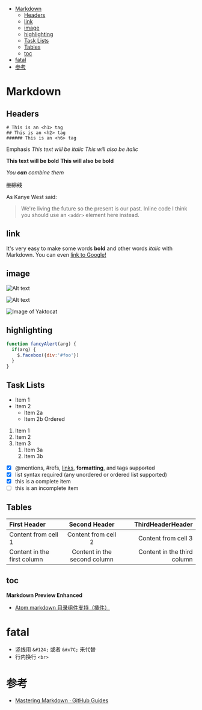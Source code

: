<!-- TOC -->

- [Markdown](#markdown)
  - [Headers](#headers)
  - [link](#link)
  - [image](#image)
  - [highlighting](#highlighting)
  - [Task Lists](#task-lists)
  - [Tables](#tables)
  - [toc](#toc)
- [fatal](#fatal)
- [参考](#)

<!-- /TOC -->

# Markdown

## Headers
```
# This is an <h1> tag
## This is an <h2> tag
###### This is an <h6> tag
```
Emphasis
*This text will be italic*
_This will also be italic_

**This text will be bold**
__This will also be bold__

_You **can** combine them_

~~删除线~~

As Kanye West said:

> We're living the future so
> the present is our past.
Inline code
I think you should use an
`<addr>` element here instead.

## link
It's very easy to make some words **bold** and other words *italic* with Markdown. You can even [link to Google!](http://google.com)

## image
![Alt text](/figs/cover.jpg)

![Alt text](/figs/cover.jpg "Optional title")

![Image of Yaktocat](https://www.baidu.com/img/superlogo_c4d7df0a003d3db9b65e9ef0fe6da1ec.png)

## highlighting

```javascript
function fancyAlert(arg) {
  if(arg) {
    $.facebox({div:'#foo'})
  }
}
```

## Task Lists
* Item 1
* Item 2
  * Item 2a
  * Item 2b
Ordered
1. Item 1
1. Item 2
1. Item 3
   1. Item 3a
   1. Item 3b
- [x] @mentions, #refs, [links](), **formatting**, and <del>tags</del> ~~supported~~
- [x] list syntax required (any unordered or ordered list supported)
- [x] this is a complete item
- [ ] this is an incomplete item

## Tables

First Header | Second Header | ThirdHeaderHeader
:- | :-: | -:
Content from cell 1 | Content from cell 2 | Content from cell 3
Content in the first column | Content in the second column | Content in the third column

## toc
**Markdown Preview Enhanced**
- [Atom markdown 目录组件支持（插件）](https://jingyan.baidu.com/article/6181c3e0be9473152ff1536c.html)

# fatal
- 竖线用 `&#124;` 或者 `&#x7C;` 来代替
- 行内换行 `<br>`

# 参考
- [Mastering Markdown · GitHub Guides](https://guides.github.com/features/mastering-markdown/)

